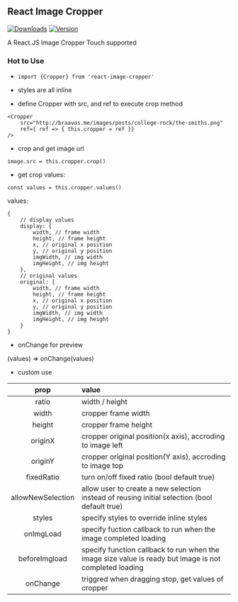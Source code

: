 ## React Image Cropper

[![Downloads](https://img.shields.io/npm/dt/react-image-cropper.svg)](https://www.npmjs.com/package/img-crop-react)
[![Version](https://img.shields.io/npm/v/react-image-cropper.svg)](https://www.npmjs.com/package/img-crop-react)

A React.JS Image Cropper
Touch supported

### Hot to Use

- `import {Cropper} from 'react-image-cropper'`

- styles are all inline

- define Cropper with src, and ref to execute crop method

```
<Cropper
    src="http://braavos.me/images/posts/college-rock/the-smiths.png"
    ref={ ref => { this.cropper = ref }}
/>
```

- crop and get image url

`image.src = this.cropper.crop()`

- get crop values:

`const values = this.cropper.values()`

values:

```
{
    // display values
    display: {
        width, // frame width
        height, // frame height
        x, // original x position
        y, // original y position
        imgWidth, // img width
        imgHeight, // img height
    },
    // original values
    original: {
        width, // frame width
        height, // frame height
        x, // original x position
        y, // original y position
        imgWidth, // img width
        imgHeight, // img height
    }
}
```

- onChange for preview

(values) => onChange(values)

- custom use

|       prop        | value                                                                                                  |
| :---------------: | :----------------------------------------------------------------------------------------------------- |
|       ratio       | width / height                                                                                         |
|       width       | cropper frame width                                                                                    |
|      height       | cropper frame height                                                                                   |
|      originX      | cropper original position(x axis), accroding to image left                                             |
|      originY      | cropper original position(Y axis), accroding to image top                                              |
|    fixedRatio     | turn on/off fixed ratio (bool default true)                                                            |
| allowNewSelection | allow user to create a new selection instead of reusing initial selection (bool default true)          |
|      styles       | specify styles to override inline styles                                                               |
|     onImgLoad     | specify fuction callback to run when the image completed loading                                       |
|   beforeImgload   | specify function callback to run when the image size value is ready but image is not completed loading |
|     onChange      | triggred when dragging stop, get values of cropper                                                     |

